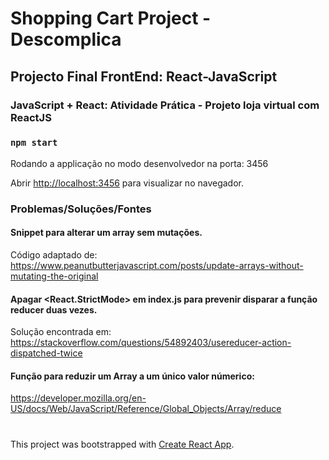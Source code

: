 # Shopping Cart Project - Descomplica


## Projecto Final FrontEnd: React-JavaScript

### JavaScript + React: Atividade Prática - Projeto loja virtual com ReactJS

### `npm start`

Rodando a applicação no modo desenvolvedor na porta: 3456

Abrir [http://localhost:3456](http://localhost:3456) para visualizar no navegador.


### Problemas/Soluções/Fontes
#### Snippet para alterar um array sem mutações.

Código adaptado de:
https://www.peanutbutterjavascript.com/posts/update-arrays-without-mutating-the-original

#### Apagar <React.StrictMode> em index.js para prevenir disparar a função reducer duas vezes.
Solução encontrada em:
 https://stackoverflow.com/questions/54892403/usereducer-action-dispatched-twice

#### Função para reduzir um Array a um único valor númerico: 
https://developer.mozilla.org/en-US/docs/Web/JavaScript/Reference/Global_Objects/Array/reduce
#
This project was bootstrapped with [Create React App](https://github.com/facebook/create-react-app).

